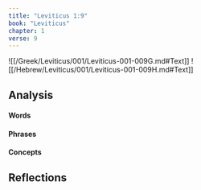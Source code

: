 ```yaml
---
title: "Leviticus 1:9"
book: "Leviticus"
chapter: 1
verse: 9
---
```

![[/Greek/Leviticus/001/Leviticus-001-009G.md#Text]]
![[/Hebrew/Leviticus/001/Leviticus-001-009H.md#Text]]

## Analysis

#### Words

#### Phrases

#### Concepts

## Reflections
